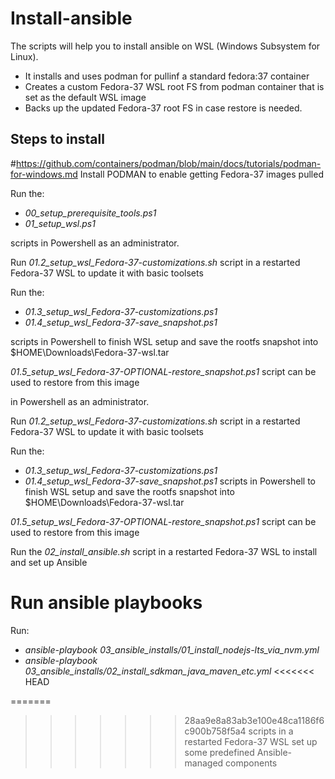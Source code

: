# Install-ansible
The scripts will help you to install ansible on WSL (Windows Subsystem for Linux).

- It installs and uses podman for pullinf a standard fedora:37 container
- Creates a custom Fedora-37 WSL root FS from podman container that is set as the default WSL image
- Backs up the updated Fedora-37 root FS in case restore is needed.

## Steps to install

#https://github.com/containers/podman/blob/main/docs/tutorials/podman-for-windows.md
Install PODMAN to enable getting Fedora-37 images pulled


Run the:
- *00_setup_prerequisite_tools.ps1*
- *01_setup_wsl.ps1*

scripts in Powershell as an administrator.

Run *01.2_setup_wsl_Fedora-37-customizations.sh* script in a restarted Fedora-37 WSL to update it with basic toolsets

Run the:
- *01.3_setup_wsl_Fedora-37-customizations.ps1*
- *01.4_setup_wsl_Fedora-37-save_snapshot.ps1*

scripts in Powershell to finish WSL setup and save the rootfs snapshot into $HOME\Downloads\Fedora-37-wsl.tar

*01.5_setup_wsl_Fedora-37-OPTIONAL-restore_snapshot.ps1* script can be used to restore from this image

in Powershell as an administrator.

Run *01.2_setup_wsl_Fedora-37-customizations.sh* script in a restarted Fedora-37 WSL to update it with basic toolsets

Run the:
- *01.3_setup_wsl_Fedora-37-customizations.ps1*
- *01.4_setup_wsl_Fedora-37-save_snapshot.ps1*
scripts in Powershell to finish WSL setup and save the rootfs snapshot into $HOME\Downloads\Fedora-37-wsl.tar

*01.5_setup_wsl_Fedora-37-OPTIONAL-restore_snapshot.ps1* script can be used to restore from this image

Run the *02_install_ansible.sh* script in a restarted Fedora-37 WSL to install and set up Ansible


# Run ansible playbooks

Run:
- *ansible-playbook 03_ansible_installs/01_install_nodejs-lts_via_nvm.yml*
- *ansible-playbook 03_ansible_installs/02_install_sdkman_java_maven_etc.yml*
<<<<<<< HEAD

=======
>>>>>>> 28aa9e8a83ab3e100e48ca1186f6c900b758f5a4
scripts in a restarted Fedora-37 WSL set up some predefined Ansible-managed components
